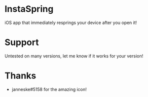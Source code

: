 # InstaSpring
iOS app that immediately resprings your device after you open it!

# Support
Untested on many versions, let me know if it works for your version!

# Thanks
- janneske#5158 for the amazing icon!

